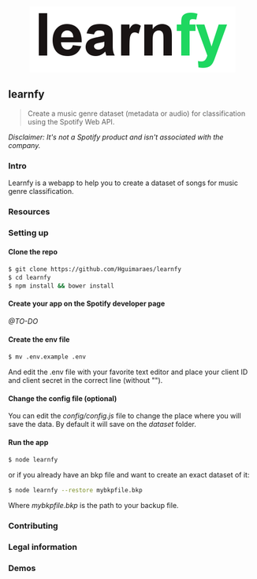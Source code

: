 <p align="center">
<img src="public/imgs/learnfy_logo.png">
</p>

## learnfy

> Create a music genre dataset (metadata or audio) for classification using the Spotify Web API.

*Disclaimer: It's not a Spotify product and isn't associated with the company.*

### Intro

Learnfy is a webapp to help you to create a dataset of songs for music genre classification. 

### Resources

### Setting up

#### Clone the repo

```bash
$ git clone https://github.com/Hguimaraes/learnfy
$ cd learnfy
$ npm install && bower install
```

#### Create your app on the Spotify developer page

*@TO-DO*

#### Create the env file

```bash
$ mv .env.example .env
```

And edit the .env file with your favorite text editor and place your client ID and client secret in the correct line (without "").

#### Change the config file (optional)

You can edit the *config/config.js* file to change the place where you will save the data. By default it will save on the *dataset* folder.

#### Run the app

```bash
$ node learnfy
```

or if you already have an bkp file and want to create an exact dataset of it:

```bash
$ node learnfy --restore mybkpfile.bkp
```

Where *mybkpfile.bkp* is the path to your backup file.

### Contributing

### Legal information

### Demos
